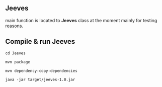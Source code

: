 Jeeves
-------------
main function is located to **Jeeves** class at the moment mainly for testing reasons.

Compile & run Jeeves
-------------

`cd Jeeves`

`mvn package`

`mvn dependency:copy-dependencies`

`java -jar target/jeeves-1.0.jar`

